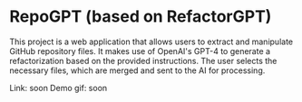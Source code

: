 # RepoGPT (based on RefactorGPT)

This project is a web application that allows users to extract and manipulate GitHub repository files. It makes use of OpenAI's GPT-4 to generate a refactorization based on the provided instructions. The user selects the necessary files, which are merged and sent to the AI for processing.

Link: soon
Demo gif: soon